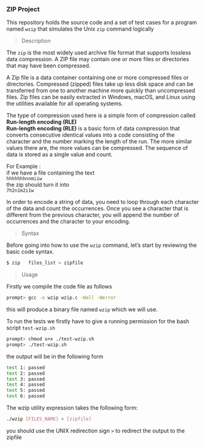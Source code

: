### ZIP Project

This repository holds the source code and a set of test cases for a program named `wzip` that simulates the Unix `zip` command logically

> Description

The `zip`  is the most widely used archive file format that  supports lossless data compression. A ZIP file may contain one or more files or directories that may have been compressed.

A Zip file is a data container containing one or more compressed files or directories. Compressed (zipped) files take up less disk space and can be transferred from one to another machine more quickly than uncompressed files. Zip files can be easily extracted in Windows, macOS, and Linux using the utilities available for all operating systems.

The type of compression used here is a simple form of compression called   **Run-length encoding (RLE)**\
**Run-length encoding (RLE)**   is a basic form of data compression that converts consecutive identical values into a code consisting of the character and the number marking the length of the run. The more similar values there are, the more values can be compressed. The sequence of data is stored as a single value and count.


For Example : \
if we have a file containing the text\
 `hhhhhhhnnmiiw`\
the zip should turn it into\
 `7h2n1m2i1w` 

In order to encode a string of data, you need to loop through each character of the data and count the occurrences. Once you see a character that is different from the previous character, you will append the number of occurrences and the character to your encoding.

> Syntax

Before going into how to use the `wzip` command, let’s start by reviewing the basic code syntax.

```c
$ zip   files_list > zipfile
```



> Usage

Firstly we compile the code file as follows

``` bash
prompt> gcc -o wzip wzip.c -Wall -Werror 
```

this will produce a binary file named `wzip` which we will use.

To run the tests we firstly have to give a running permission for the bash script `test-wzip.sh`

```bash
prompt> chmod u+x ./test-wzip.sh
prompt> ./test-wzip.sh
```

the output will be in the following form

```bash
test 1: passed
test 2: passed
test 3: passed
test 4: passed
test 5: passed
test 6: passed
```

The wzip utility expression takes the following form:

```sh
./wzip [FILES_NAME] > [zipfile]
```
you should use the UNIX redirection sign `>` to redirect the output to the zipfile

